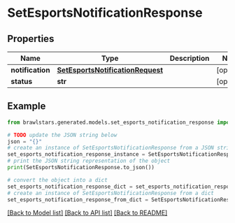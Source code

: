 # SetEsportsNotificationResponse


## Properties

Name | Type | Description | Notes
------------ | ------------- | ------------- | -------------
**notification** | [**SetEsportsNotificationRequest**](SetEsportsNotificationRequest.md) |  | [optional] 
**status** | **str** |  | [optional] 

## Example

```python
from brawlstars.generated.models.set_esports_notification_response import SetEsportsNotificationResponse

# TODO update the JSON string below
json = "{}"
# create an instance of SetEsportsNotificationResponse from a JSON string
set_esports_notification_response_instance = SetEsportsNotificationResponse.from_json(json)
# print the JSON string representation of the object
print(SetEsportsNotificationResponse.to_json())

# convert the object into a dict
set_esports_notification_response_dict = set_esports_notification_response_instance.to_dict()
# create an instance of SetEsportsNotificationResponse from a dict
set_esports_notification_response_from_dict = SetEsportsNotificationResponse.from_dict(set_esports_notification_response_dict)
```
[[Back to Model list]](../README.md#documentation-for-models) [[Back to API list]](../README.md#documentation-for-api-endpoints) [[Back to README]](../README.md)


